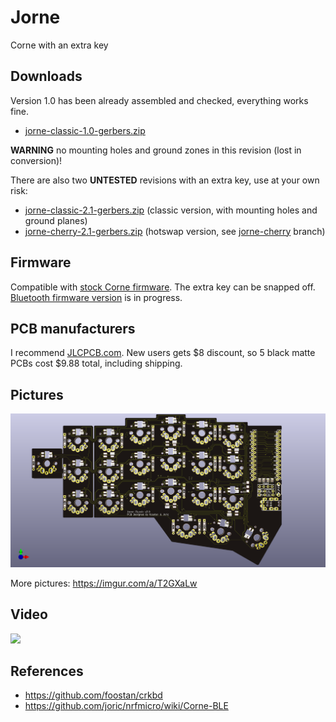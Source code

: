 # Jorne

Corne with an extra key

## Downloads

Version 1.0 has been already assembled and checked, everything works fine.

* [jorne-classic-1.0-gerbers.zip](https://github.com/joric/crkbd/raw/jorne/corne-classic/pcb/jorne-classic-1.0-gerbers.zip)

**WARNING** no mounting holes and ground zones in this revision (lost in conversion)!

There are also two **UNTESTED** revisions with an extra key, use at your own risk:

* [jorne-classic-2.1-gerbers.zip](https://github.com/joric/crkbd/raw/jorne-cherry/corne-cherry/pcb/jorne-classic-2.1-gerbers.zip) (classic version, with mounting holes and ground planes)
* [jorne-cherry-2.1-gerbers.zip](https://github.com/joric/crkbd/raw/jorne-cherry/corne-cherry/pcb/jorne-cherry-2.1-gerbers.zip) (hotswap version, see [jorne-cherry](https://github.com/joric/crkbd/tree/jorne-cherry) branch)

## Firmware

Compatible with [stock Corne firmware](https://github.com/qmk/qmk_firmware/tree/master/keyboards/crkbd). The extra key can be snapped off. [Bluetooth firmware version](https://github.com/joric/nrfmicro/wiki/Corne-BLE) is in progress.

## PCB manufacturers

I recommend [JLCPCB.com](https://jlcpcb.com). New users gets $8 discount, so 5 black matte PCBs cost $9.88 total, including shipping.

## Pictures

![](corne-classic/pcb/front.png)

More pictures: https://imgur.com/a/T2GXaLw

## Video

[![](http://img.youtube.com/vi/JKPftgYVeUQ/0.jpg)](https://youtu.be/JKPftgYVeUQ)

## References

* https://github.com/foostan/crkbd
* https://github.com/joric/nrfmicro/wiki/Corne-BLE
